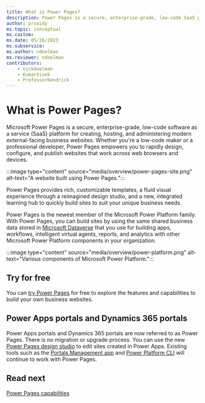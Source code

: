 ```yaml
---
title: What is Power Pages?
description: Power Pages is a secure, enterprise-grade, low-code SaaS platform for creating, hosting, and administering rich external business websites.
author: prvaidy
ms.topic: conceptual
ms.custom: 
ms.date: 05/26/2023
ms.subservice:
ms.author: ndoelman
ms.reviewer: ndoelman
contributors:
    - nickdoelman
    - KumarVivek
    - ProfessorKendrick
---
```


# What is Power Pages?

Microsoft Power Pages is a secure, enterprise-grade, low-code software as a service (SaaS) platform for creating, hosting, and administering modern external-facing business websites. Whether you're a low-code maker or a professional developer, Power Pages empowers you to rapidly design, configure, and publish websites that work across web browsers and devices.

:::image type="content" source="media/overview/power-pages-site.png" alt-text="A website built using Power Pages.":::

Power Pages provides rich, customizable templates, a fluid visual experience through a reimagined design studio, and a new, integrated learning hub to quickly build sites to suit your unique business needs.

Power Pages is the newest member of the Microsoft Power Platform family. With Power Pages, you can build sites by using the same shared business data stored in [Microsoft Dataverse](/power-apps/maker/data-platform/data-platform-intro) that you use for building apps, workflows, intelligent virtual agents, reports, and analytics with other Microsoft Power Platform components in your organization. 

:::image type="content" source="media/overview/power-platform.png" alt-text="Various components of Microsoft Power Platform.":::

## Try for free

You can [try Power Pages](getting-started/trial-signup.md) for free to explore the features and capabilities to build your own business websites.

## Power Apps portals and Dynamics 365 portals

Power Apps portals and Dynamics 365 portals are now referred to as Power Pages. There is no migration or upgrade process. You can use the new [Power Pages design studio](getting-started/use-design-studio.md) to edit sites created in Power Apps. Existing tools such as the [Portals Management app](configure/portal-management-app.md) and [Power Platform CLI](configure/power-platform-cli-tutorial.md) will continue to work with Power Pages.<br />

## Read next

[Power Pages capabilities](capabilities.md)
